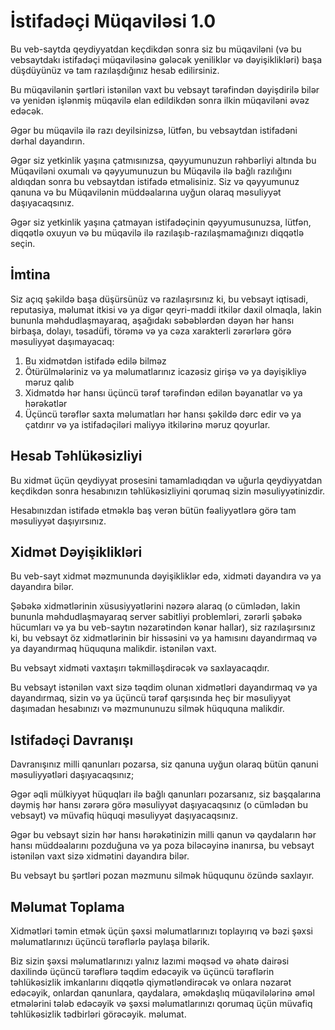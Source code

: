 # İstifadəçi Müqaviləsi 1.0

Bu veb-saytda qeydiyyatdan keçdikdən sonra siz bu müqaviləni (və bu vebsaytdakı istifadəçi müqaviləsinə gələcək yeniliklər və dəyişiklikləri) başa düşdüyünüz və tam razılaşdığınız hesab edilirsiniz.

Bu müqavilənin şərtləri istənilən vaxt bu vebsayt tərəfindən dəyişdirilə bilər və yenidən işlənmiş müqavilə elan edildikdən sonra ilkin müqaviləni əvəz edəcək.

Əgər bu müqavilə ilə razı deyilsinizsə, lütfən, bu vebsaytdan istifadəni dərhal dayandırın.

Əgər siz yetkinlik yaşına çatmısınızsa, qəyyumunuzun rəhbərliyi altında bu Müqaviləni oxumalı və qəyyumunuzun bu Müqavilə ilə bağlı razılığını aldıqdan sonra bu vebsaytdan istifadə etməlisiniz. Siz və qəyyumunuz qanuna və bu Müqavilənin müddəalarına uyğun olaraq məsuliyyət daşıyacaqsınız.

Əgər siz yetkinlik yaşına çatmayan istifadəçinin qəyyumusunuzsa, lütfən, diqqətlə oxuyun və bu müqavilə ilə razılaşıb-razılaşmamağınızı diqqətlə seçin.

## İmtina

Siz açıq şəkildə başa düşürsünüz və razılaşırsınız ki, bu vebsayt iqtisadi, reputasiya, məlumat itkisi və ya digər qeyri-maddi itkilər daxil olmaqla, lakin bununla məhdudlaşmayaraq, aşağıdakı səbəblərdən dəyən hər hansı birbaşa, dolayı, təsadüfi, törəmə və ya cəza xarakterli zərərlərə görə məsuliyyət daşımayacaq:

1. Bu xidmətdən istifadə edilə bilməz
1. Ötürülmələriniz və ya məlumatlarınız icazəsiz girişə və ya dəyişikliyə məruz qalıb
1. Xidmətdə hər hansı üçüncü tərəf tərəfindən edilən bəyanatlar və ya hərəkətlər
1. Üçüncü tərəflər saxta məlumatları hər hansı şəkildə dərc edir və ya çatdırır və ya istifadəçiləri maliyyə itkilərinə məruz qoyurlar.

## Hesab Təhlükəsizliyi

Bu xidmət üçün qeydiyyat prosesini tamamladıqdan və uğurla qeydiyyatdan keçdikdən sonra hesabınızın təhlükəsizliyini qorumaq sizin məsuliyyətinizdir.

Hesabınızdan istifadə etməklə baş verən bütün fəaliyyətlərə görə tam məsuliyyət daşıyırsınız.

## Xidmət Dəyişiklikləri

Bu veb-sayt xidmət məzmununda dəyişikliklər edə, xidməti dayandıra və ya dayandıra bilər.

Şəbəkə xidmətlərinin xüsusiyyətlərini nəzərə alaraq (o cümlədən, lakin bununla məhdudlaşmayaraq server sabitliyi problemləri, zərərli şəbəkə hücumları və ya bu veb-saytın nəzarətindən kənar hallar), siz razılaşırsınız ki, bu vebsayt öz xidmətlərinin bir hissəsini və ya hamısını dayandırmaq və ya dayandırmaq hüququna malikdir. istənilən vaxt.

Bu vebsayt xidməti vaxtaşırı təkmilləşdirəcək və saxlayacaqdır.

Bu vebsayt istənilən vaxt sizə təqdim olunan xidmətləri dayandırmaq və ya dayandırmaq, sizin və ya üçüncü tərəf qarşısında heç bir məsuliyyət daşımadan hesabınızı və məzmununuzu silmək hüququna malikdir.

## Istifadəçi Davranışı

Davranışınız milli qanunları pozarsa, siz qanuna uyğun olaraq bütün qanuni məsuliyyətləri daşıyacaqsınız;

Əgər əqli mülkiyyət hüquqları ilə bağlı qanunları pozarsanız, siz başqalarına dəymiş hər hansı zərərə görə məsuliyyət daşıyacaqsınız (o cümlədən bu vebsayt) və müvafiq hüquqi məsuliyyət daşıyacaqsınız.

Əgər bu vebsayt sizin hər hansı hərəkətinizin milli qanun və qaydaların hər hansı müddəalarını pozduğuna və ya poza biləcəyinə inanırsa, bu vebsayt istənilən vaxt sizə xidmətini dayandıra bilər.

Bu vebsayt bu şərtləri pozan məzmunu silmək hüququnu özündə saxlayır.

## Məlumat Toplama

Xidmətləri təmin etmək üçün şəxsi məlumatlarınızı toplayırıq və bəzi şəxsi məlumatlarınızı üçüncü tərəflərlə paylaşa bilərik.

Biz sizin şəxsi məlumatlarınızı yalnız lazımi məqsəd və əhatə dairəsi daxilində üçüncü tərəflərə təqdim edəcəyik və üçüncü tərəflərin təhlükəsizlik imkanlarını diqqətlə qiymətləndirəcək və onlara nəzarət edəcəyik, onlardan qanunlara, qaydalara, əməkdaşlıq müqavilələrinə əməl etmələrini tələb edəcəyik və şəxsi məlumatlarınızı qorumaq üçün müvafiq təhlükəsizlik tədbirləri görəcəyik. məlumat.